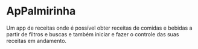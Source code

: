 # ApPalmirinha

Um app de receitas onde é possível obter receitas de comidas e bebidas a partir de filtros e buscas e também iniciar e fazer o controle das suas receitas em andamento. 

